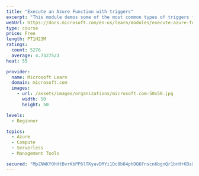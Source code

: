 ```yaml
---
title: "Execute an Azure Function with triggers"
excerpt: "This module demos some of the most common types of triggers for executing Azure Functions and how to configure them to execute your logic."
webUrl: https://docs.microsoft.com/en-us/learn/modules/execute-azure-function-with-triggers/
type: course
price: Free
length: PT1H23M
ratings:
  count: 5276
  average: 4.7327523
heat: 55

provider:
  name: Microsoft Learn
  domain: microsoft.com
  images:
    - url: /assets/images/organizations/microsoft.com-50x50.jpg
      width: 50
      height: 50

levels:
  - Beginner

topics:
  - Azure
  - Compute
  - Serverless
  - Management Tools

secured: "MpZNWKYOhHtBvrKbPP6lTKyavDMYi1Dc8b84phDQ6Fnscn6bgnQr1bnH+KBsXV/jyHzZ4u84A6kJn/HJpqX7plRp80bZAcVoA5K8KqIynjdC6rKgL8b80EvXEahFw/nPMlO0br3NaTHy0ineFyHv3g2kit+K9U+Sfexpk4H880DNicJbBzLtlkH50lZyeRXnl6531CNrPvIlROe3dEiDDTrq6YzycUAP7w77g+9VEU3K1juGYZxeoRUMv3bb28xdzYnn9YpSTN398E5LTHPXBjYDT9fvjycaLIQ88XMnmGeHbLbxTK4ZlOGsXmxDB11c5HkxNnavgGIMEG8+w3A2sFUDn5gNWKG/9YdkWTM62Onj1YZaztsgUPCwus5Z1I0W3qNy5zkdRNJtllJkg6vEnDOGH69vvGWTVhHoOBg0Vsw=;1rtuD1gnovJCiHqt3mbF+Q=="
---
```



